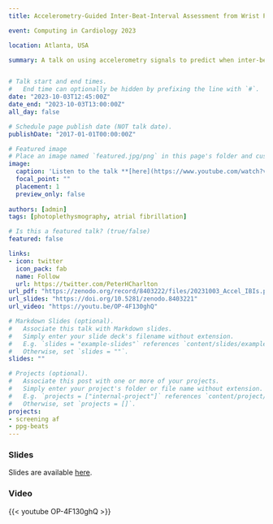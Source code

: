 ```yaml
---
title: Accelerometry-Guided Inter-Beat-Interval Assessment from Wrist Photoplethysmography

event: Computing in Cardiology 2023

location: Atlanta, USA

summary: A talk on using accelerometry signals to predict when inter-beat intervals estimated from simultaneous photoplethysmography signals will be accurate.


# Talk start and end times.
#   End time can optionally be hidden by prefixing the line with `#`.
date: "2023-10-03T12:45:00Z"
date_end: "2023-10-03T13:00:00Z"
all_day: false

# Schedule page publish date (NOT talk date).
publishDate: "2017-01-01T00:00:00Z"

# Featured image
# Place an image named `featured.jpg/png` in this page's folder and customize its options here.
image: 
  caption: 'Listen to the talk **[here](https://www.youtube.com/watch?v=OP-4F130ghQ)**'
  focal_point: ""
  placement: 1
  preview_only: false
  
authors: [admin]
tags: [photoplethysmography, atrial fibrillation]

# Is this a featured talk? (true/false)
featured: false

links:
- icon: twitter
  icon_pack: fab
  name: Follow
  url: https://twitter.com/PeterHCharlton
url_pdf: "https://zenodo.org/record/8403222/files/20231003_Accel_IBIs.pdf?download=1"
url_slides: "https://doi.org/10.5281/zenodo.8403221"
url_video: "https://youtu.be/OP-4F130ghQ"

# Markdown Slides (optional).
#   Associate this talk with Markdown slides.
#   Simply enter your slide deck's filename without extension.
#   E.g. `slides = "example-slides"` references `content/slides/example-slides.md`.
#   Otherwise, set `slides = ""`.
slides: ""

# Projects (optional).
#   Associate this post with one or more of your projects.
#   Simply enter your project's folder or file name without extension.
#   E.g. `projects = ["internal-project"]` references `content/project/deep-learning/index.md`.
#   Otherwise, set `projects = []`.
projects:
- screening af
- ppg-beats
---
```


### Slides

Slides are available [here](https://doi.org/10.5281/zenodo.8403221).

### Video

{{< youtube OP-4F130ghQ >}}


